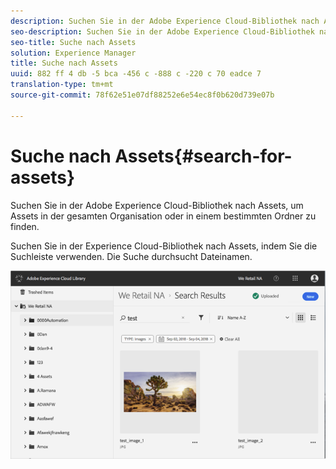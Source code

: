 ```yaml
---
description: Suchen Sie in der Adobe Experience Cloud-Bibliothek nach Assets, um Assets in der gesamten Organisation oder in einem bestimmten Ordner zu finden.
seo-description: Suchen Sie in der Adobe Experience Cloud-Bibliothek nach Assets, um Assets in der gesamten Organisation oder in einem bestimmten Ordner zu finden.
seo-title: Suche nach Assets
solution: Experience Manager
title: Suche nach Assets
uuid: 882 ff 4 db -5 bca -456 c -888 c -220 c 70 eadce 7
translation-type: tm+mt
source-git-commit: 78f62e51e07df88252e6e54ec8f0b620d739e07b

---
```



# Suche nach Assets{#search-for-assets}

Suchen Sie in der Adobe Experience Cloud-Bibliothek nach Assets, um Assets in der gesamten Organisation oder in einem bestimmten Ordner zu finden.

Suchen Sie in der Experience Cloud-Bibliothek nach Assets, indem Sie die Suchleiste verwenden. Die Suche durchsucht Dateinamen.

![](assets/library_search_filter_results.png)

